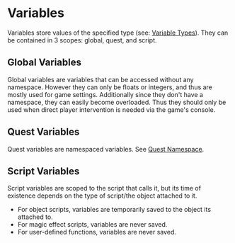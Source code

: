 # Variables
Variables store values of the specified type (see: [Variable Types](#variable-types)). They
can be contained in 3 scopes: global, quest, and script.

## Global Variables
Global variables are variables that can be accessed without any namespace. However they can only
be floats or integers, and thus are mostly used for game settings. Additionally since they don't
have a namespace, they can easily become overloaded. Thus they should only be used when direct
player intervention is needed via the game's console.

## Quest Variables
Quest variables are namespaced variables. See [Quest Namespace](#quest-namespace).

## Script Variables
Script variables are scoped to the script that calls it, but its time of existence depends on
the type of script/the object attached to it.
- For object scripts, variables are temporarily saved to the object its attached to.
- For magic effect scripts, variables are never saved.
- For user-defined functions, variables are never saved.

